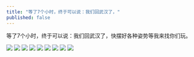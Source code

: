 ```yaml
---
title: "等了7个小时，终于可以说：我们回武汉了，"
published: false
---
```

等了7个小时，终于可以说：我们回武汉了，快摆好各种姿势等我来找你们玩。

![](./1.jpg)
![](./2.jpg)
![](./3.jpg)
![](./4.jpg)
![](./5.jpg)
![](./6.jpg)
![](./7.jpg)
![](./8.jpg)
![](./9.jpg)
